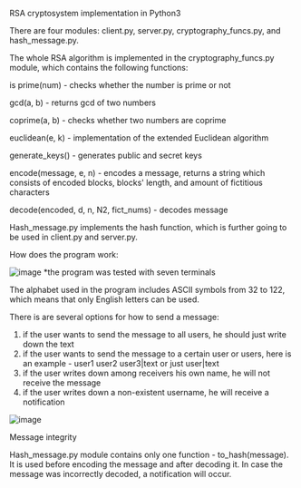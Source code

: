 RSA cryptosystem implementation in Python3


There are four modules: client.py, server.py, cryptography_funcs.py, and hash_message.py.


The whole RSA algorithm is implemented in the cryptography_funcs.py module, which contains the following functions:

is prime(num) - checks whether the number is prime or not

gcd(a, b) - returns gcd of two numbers

coprime(a, b) - checks whether two numbers are coprime

euclidean(e, k) - implementation of the extended Euclidean algorithm

generate_keys() - generates public and secret keys

encode(message, e, n) - encodes a message, returns a string which consists of encoded blocks, blocks' length, and amount of fictitious characters

decode(encoded, d, n, N2, fict_nums) - decodes message


Hash_message.py implements the hash function, which is further going to be used in client.py and server.py.

How does the program work:

![image](https://user-images.githubusercontent.com/91615687/166122066-3ed8a356-5f7b-47c9-9b22-8e17efd06ca5.png)
*the program was tested with seven terminals

The alphabet used in the program includes ASCII symbols from 32 to 122, which means that only English letters can be used.

There is are several options for how to send a message:
1) if the user wants to send the message to all users, he should just write down the text
2) if the user wants to send the message to a certain user or users, here is an example - user1 user2 user3|text or just user|text
3) if the user writes down among receivers his own name, he will not receive the message 
4) if the user writes down a non-existent username, he will receive a notification

![image](https://user-images.githubusercontent.com/91615687/166122385-893049ad-a5a9-48c4-b0cb-bf2a001c167d.png)

Message integrity

Hash_message.py module contains only one function - to_hash(message). It is used before encoding the message and after decoding it. In case the message was incorrectly decoded, a notification will occur.


